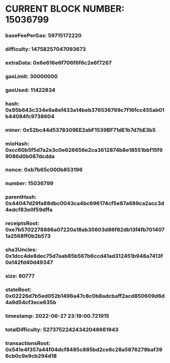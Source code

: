 # CURRENT BLOCK NUMBER: 15036799

### baseFeePerGas: 59715172220
### difficulty: 14758257047093673
### extraData: 0x6e616e6f706f6f6c2e6f7267
### gasLimit: 30000000
### gasUsed: 11422834
### hash: 0x95b643c334e9a8ef433a14beb376536799c7f16fcc455ab01b44084fc9738604
### miner: 0x52bc44d5378309EE2abF1539BF71dE1b7d7bE3b5
### mixHash: 0xcc60b5f5d7a2e3c0e626656e2ca3612874b8e18551bbf15f99086d0b087dcdda
### nonce: 0xb7b65c000b853196
### number: 15036799
### parentHash: 0x44047d29fa88dbc0043ca4bc696174cf5e87a689ca2acc3d4edcf83e0f59dffa
### receiptsRoot: 0xe7b5702278886a07220a18ab35603d86f82db13f4fb7014071a2568ff0b2b573
### sha3Uncles: 0x1dcc4de8dec75d7aab85b567b6ccd41ad312451b948a7413f0a142fd40d49347
### size: 80777
### stateRoot: 0x02226d7b5ed052b1496a47c8c0b8adcbaff2acd850609d6d4a9d54cf3ece635b
### timestamp: 2022-06-27 23:19:00.721915
### totalDifficulty: 52737522424342048661943
### transactionsRoot: 0x541e4f357a44f04dcf8485c885bd2ce8c28a5876279baf396cb0c9e9cb294d18
